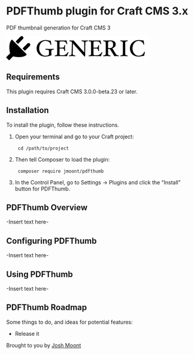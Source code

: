 # PDFThumb plugin for Craft CMS 3.x

PDF thumbnail generation for Craft CMS 3 

![Screenshot](resources/img/plugin-logo.png)

## Requirements

This plugin requires Craft CMS 3.0.0-beta.23 or later.

## Installation

To install the plugin, follow these instructions.

1. Open your terminal and go to your Craft project:

        cd /path/to/project

2. Then tell Composer to load the plugin:

        composer require jmoont/pdfthumb

3. In the Control Panel, go to Settings → Plugins and click the “Install” button for PDFThumb.

## PDFThumb Overview

-Insert text here-

## Configuring PDFThumb

-Insert text here-

## Using PDFThumb

-Insert text here-

## PDFThumb Roadmap

Some things to do, and ideas for potential features:

* Release it

Brought to you by [Josh Moont](twitter.com/moonty)
